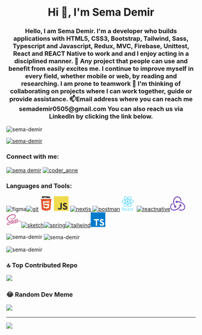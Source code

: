 <h1 align="center">Hi 👋, I'm Sema Demir</h1>
<h3 align="center">Hello, I am Sema Demir. I'm a developer who builds applications with HTML5, CSS3, Bootstrap, Tailwind, Sass, Typescript and Javascript, Redux, MVC, Firebase, Unittest, React and REACT Native to work and and I enjoy acting in a disciplined manner. 👀 Any project that people can use and benefit from easily excites me. I continue to improve myself in every field, whether mobile or web, by reading and researching. I am prone to teamwork 💞️ I'm thinking of collaborating on projects where I can work together, guide or provide assistance. 📫Email address where you can reach me semademir0505@gmail.com You can also reach us via LinkedIn by clicking the link below.</h3>

<p align="left"> <img src="https://komarev.com/ghpvc/?username=sema-demir&label=Profile%20views&color=0e75b6&style=flat" alt="sema-demir" /> </p>

<p align="left"> <a href="https://github.com/ryo-ma/github-profile-trophy"><img src="https://github-profile-trophy.vercel.app/?username=sema-demir" alt="sema-demir" /></a> </p>

<h3 align="left">Connect with me:</h3>
<p align="left">
<a href="https://linkedin.com/in/sema demir" target="blank"><img align="center" src="https://raw.githubusercontent.com/rahuldkjain/github-profile-readme-generator/master/src/images/icons/Social/linked-in-alt.svg" alt="sema demir" height="30" width="40" /></a>
<a href="https://instagram.com/coder_anne" target="blank"><img align="center" src="https://raw.githubusercontent.com/rahuldkjain/github-profile-readme-generator/master/src/images/icons/Social/instagram.svg" alt="coder_anne" height="30" width="40" /></a>
</p>

<h3 align="left">Languages and Tools:</h3>
<p align="left"><img src="https://www.vectorlogo.zone/logos/figma/figma-icon.svg" alt="figma" width="40" height="40"/></a><a href="https://git-scm.com/" target="_blank" rel="noreferrer"><img src="https://www.vectorlogo.zone/logos/git-scm/git-scm-icon.svg" alt="git" width="40" height="40"/></a><a href="https://www.w3.org/html/" target="_blank" rel="noreferrer"><img src="https://raw.githubusercontent.com/devicons/devicon/master/icons/html5/html5-original-wordmark.svg" alt="html5" width="40" height="40"/></a><a href="https://developer.mozilla.org/en-US/docs/Web/JavaScript" target="_blank" rel="noreferrer"><img src="https://raw.githubusercontent.com/devicons/devicon/master/icons/javascript/javascript-original.svg" alt="javascript" width="40" height="40"/></a> <a href="https://nextjs.org/" target="_blank" rel="noreferrer"><img src="https://cdn.worldvectorlogo.com/logos/nextjs-2.svg" alt="nextjs" width="40" height="40"/> </a><a href="https://postman.com" target="_blank" rel="noreferrer"><img src="https://www.vectorlogo.zone/logos/getpostman/getpostman-icon.svg" alt="postman" width="40" height="40"/></a><a href="https://reactjs.org/" target="_blank" rel="noreferrer"><img src="https://raw.githubusercontent.com/devicons/devicon/master/icons/react/react-original-wordmark.svg" alt="react" width="40" height="40"/></a> <a href="https://reactnative.dev/" target="_blank" rel="noreferrer"><img src="https://reactnative.dev/img/header_logo.svg" alt="reactnative" width="40" height="40"/></a><a href="https://redux.js.org" target="_blank" rel="noreferrer"><img src="https://raw.githubusercontent.com/devicons/devicon/master/icons/redux/redux-original.svg" alt="redux" width="40" height="40"/></a><a href="https://sass-lang.com" target="_blank" rel="noreferrer"><img src="https://raw.githubusercontent.com/devicons/devicon/master/icons/sass/sass-original.svg" alt="sass" width="40" height="40"/></a><a href="https://www.sketch.com/" target="_blank" rel="noreferrer"><img src="https://www.vectorlogo.zone/logos/sketchapp/sketchapp-icon.svg" alt="sketch" width="40" height="40"/></a><a href="https://spring.io/" target="_blank" rel="noreferrer"><img src="https://www.vectorlogo.zone/logos/springio/springio-icon.svg" alt="spring" width="40" height="40"/></a><a href="https://tailwindcss.com/" target="_blank" rel="noreferrer"><img src="https://www.vectorlogo.zone/logos/tailwindcss/tailwindcss-icon.svg" alt="tailwind" width="40" height="40"/></a><a href="https://www.typescriptlang.org/" target="_blank" rel="noreferrer"><img src="https://raw.githubusercontent.com/devicons/devicon/master/icons/typescript/typescript-original.svg" alt="typescript" width="40" height="40"/></a></p>

<p><img align="left" src="https://github-readme-stats.vercel.app/api/top-langs?username=sema-demir&show_icons=true&locale=en&layout=compact" alt="sema-demir"/></p>

<p>&nbsp;<img align="center" src="https://github-readme-stats.vercel.app/api?username=sema-demir&show_icons=true&locale=en" alt="sema-demir"/></p>

<p><img align="center" src="https://github-readme-streak-stats.herokuapp.com/?user=sema-demir&" alt="sema-demir"/></p>





### 🔝 Top Contributed Repo
![](https://github-contributor-stats.vercel.app/api?username=sema-demir&limit=5&theme=radical&combine_all_yearly_contributions=true)

### 😂 Random Dev Meme
<img src='https://randommeme-five.vercel.app/' style="height: 400px;"/>

---
[![](https://visitcount.itsvg.in/api?id=sema-demir&icon=0&color=0)](https://visitcount.itsvg.in)

<!-- Proudly created with GPRM ( https://gprm.itsvg.in ) -->

